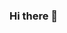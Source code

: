 ### Hi there 👋

<!--
**JeffUyekawa/JeffUyekawa** is a ✨ _special_ ✨ repository because its `README.md` (this file) appears on your GitHub profile.

-  I’m currently working on various coding projects associated with my Master's program in Mathematics. 
   I am mostly working on projects in mathematical modeling, numerical analysis, machine learning, and neural networks. 
   I will use this repository to showcase the projects I'm currently working on. 
- I'm currently looking for internships for Summer 2023 in Data Science, Machine Learning, or Mathematical Modelin roles
- How to reach me: jeffuyekawa@gmail.com
-->

